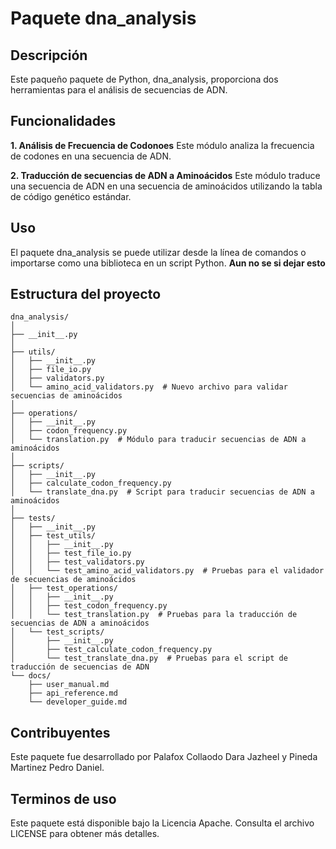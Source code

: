 # Paquete dna_analysis

## Descripción
Este paqueño paquete de Python, dna_analysis, proporciona dos  herramientas para el análisis de secuencias de ADN.

## Funcionalidades


**1. Análisis de Frecuencia de Codonoes**
Este módulo analiza la frecuencia de codones en una secuencia de ADN.

**2. Traducción de secuencias de ADN a Aminoácidos**
Este módulo traduce una secuencia de ADN en una secuencia de aminoácidos utilizando la tabla de código genético estándar.

## Uso
El paquete dna_analysis se puede utilizar desde la línea de comandos o importarse como una biblioteca en un script Python. **Aun no se si dejar esto**

## Estructura del proyecto
```
dna_analysis/
│
├── __init__.py
│
├── utils/
│   ├── __init__.py
│   ├── file_io.py
│   ├── validators.py
│   └── amino_acid_validators.py  # Nuevo archivo para validar secuencias de aminoácidos
│
├── operations/
│   ├── __init__.py
│   ├── codon_frequency.py
│   └── translation.py  # Módulo para traducir secuencias de ADN a aminoácidos
│
├── scripts/
│   ├── __init__.py
│   ├── calculate_codon_frequency.py
│   └── translate_dna.py  # Script para traducir secuencias de ADN a aminoácidos
│
├── tests/
│   ├── __init__.py
│   ├── test_utils/
│   │   ├── __init__.py
│   │   ├── test_file_io.py
│   │   ├── test_validators.py
│   │   └── test_amino_acid_validators.py  # Pruebas para el validador de secuencias de aminoácidos
│   ├── test_operations/
│   │   ├── __init__.py
│   │   ├── test_codon_frequency.py
│   │   └── test_translation.py  # Pruebas para la traducción de secuencias de ADN a aminoácidos
│   └── test_scripts/
│       ├── __init__.py
│       ├── test_calculate_codon_frequency.py
│       └── test_translate_dna.py  # Pruebas para el script de traducción de secuencias de ADN
└── docs/
    ├── user_manual.md
    ├── api_reference.md
    └── developer_guide.md
```
## Contribuyentes
Este paquete fue desarrollado por Palafox Collaodo Dara Jazheel y Pineda Martinez Pedro Daniel.

## Terminos de uso
Este paquete está disponible bajo la Licencia Apache. Consulta el archivo LICENSE para obtener más detalles.

